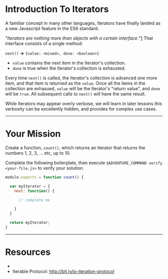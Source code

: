 # Introduction To Iterators

A familiar concept in many other languages, Iterators have finally landed as a
new Javascript feature in the ES6 standard.

"_Iterators are nothing more than objects with a certain interface._"[1] That
interface consists of a single method:

`next()` **->** `{value: <mixed>, done: <boolean>}`

* `value` contains the next item in the Iterator's collection.
* `done` is true when the Iterator's collection is exhausted.

Every time `next()` is called, the Iterator's collection is advanced one more
item, and that item is returned as the `value`. Once all the items in the
collection are exhasued, `value` will be the Iterator's "return value", and
`done` will be `true`. All subsequent calls to `next()` will have the same
result.

While Iterators may appear overly verbose, we will learn in later lessons this
verbosity can be excellently hidden, and provides for complex use cases.

----

# Your Mission

Create a function, `count()`, which returns an Iterator that returns the numbers
1, 2, 3, ... etc, up to 10.

Complete the following boilerplate, then execute
`$ADVENTURE_COMMAND verify <your-file.js>` to verify your solution.

```js
module.exports = function count() {

  var myIterator = {
    next: function() {

      // complete me

    }
  }

  return myIterator;
}
```

----

# Resources

 * [1]: http://bit.ly/js-ues6-iterators
 * Iterable Protocol: http://bit.ly/js-iteration-protocol
